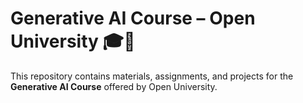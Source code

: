 # Generative AI Course – Open University 🎓🤖

This repository contains materials, assignments, and projects for the **Generative AI Course** offered by Open University.
